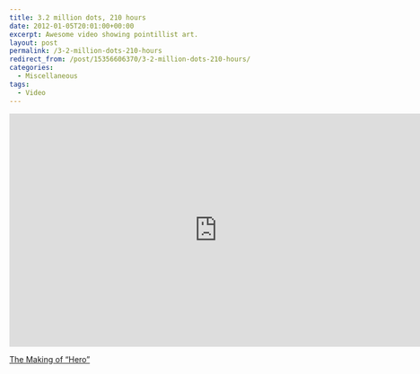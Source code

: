 ```yaml
---
title: 3.2 million dots, 210 hours
date: 2012-01-05T20:01:00+00:00
excerpt: Awesome video showing pointillist art.
layout: post
permalink: /3-2-million-dots-210-hours
redirect_from: /post/15356606370/3-2-million-dots-210-hours/
categories:
  - Miscellaneous
tags:
  - Video
---
```

<iframe src="https://player.vimeo.com/video/33091687?color=ffffff" width="740" height="416" frameborder="0" allowfullscreen="allowfullscreen"></iframe>

[The Making of “Hero”](https://vimeo.com/33091687)